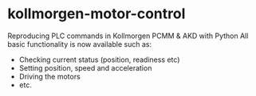 # kollmorgen-motor-control
Reproducing PLC commands in Kollmorgen PCMM & AKD with Python 
All basic functionality is now available such as: 
 - Checking current status (position, readiness etc)
 - Setting position, speed and acceleration
 - Driving the motors 
 - etc.

